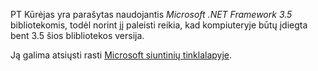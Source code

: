 PT Kūrėjas yra parašytas naudojantis _Microsoft .NET Framework 3.5_ bibliotekomis, todėl norint jį paleisti reikia, kad kompiuteryje būtų įdiegta bent 3.5 šios blibliotekos versija. 

Ją galima atsiųsti rasti [Microsoft siuntinių tinklalapyje](https://www.microsoft.com/en-us/download/details.aspx?id=21).

